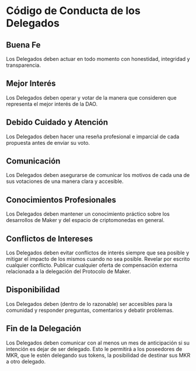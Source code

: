 # Código de Conducta de los Delegados

## Buena Fe

Los Delegados deben actuar en todo momento con honestidad, integridad y transparencia.

## Mejor Interés

Los Delegados deben operar y votar de la manera que consideren que representa el mejor interés de la DAO.

## Debido Cuidado y Atención

Los Delegados deben hacer una reseña profesional e imparcial de cada propuesta antes de enviar su voto.

## Comunicación

Los Delegados deben asegurarse de comunicar los motivos de cada una de sus votaciones de una manera clara y accesible.

## Conocimientos Profesionales

Los Delegados deben mantener un conocimiento práctico sobre los desarrollos de Maker y del espacio de criptomonedas en general.

## Conflictos de Intereses

Los Delegados deben evitar conflictos de interés siempre que sea posible y mitigar el impacto de los mismos cuando no sea posible. Revelar por escrito cualquier conflicto. Publicar cualquier oferta de compensación externa relacionada a la delegación del Protocolo de Maker.

## Disponibilidad

Los Delegados deben (dentro de lo razonable) ser accesibles para la comunidad y responder preguntas, comentarios y debatir problemas.

## Fin de la Delegación

Los Delegados deben comunicar con al menos un mes de anticipación si su intención es dejar de ser delegado. Esto le permitirá a los poseedores de MKR, que le estén delegando sus tokens, la posibilidad de destinar sus MKR a otro delegado.
